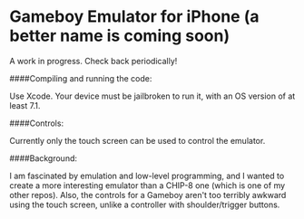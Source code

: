 Gameboy Emulator for iPhone (a better name is coming soon)
======

A work in progress. Check back periodically!

####Compiling and running the code:

Use Xcode.
Your device must be jailbroken to run it, with an OS version of at least 7.1.

####Controls:

Currently only the touch screen can be used to control the emulator.

####Background:

I am fascinated by emulation and low-level programming, and I wanted to create a more interesting emulator than a CHIP-8 one (which is one of my other repos). Also, the controls for a Gameboy aren't too terribly awkward using the touch screen, unlike a controller with shoulder/trigger buttons.
